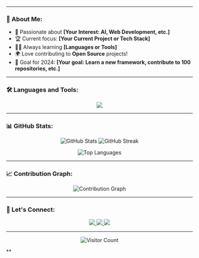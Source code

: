 

---
### 🌟 About Me:
- 🚀 Passionate about **[Your Interest: AI, Web Development, etc.]**  
- 🏆 Current focus: **[Your Current Project or Tech Stack]**  
- 🧑‍💻 Always learning **[Languages or Tools]**  
- 🌍 Love contributing to **Open Source** projects!  
- 🎯 Goal for 2024: **[Your goal: Learn a new framework, contribute to 100 repositories, etc.]**

---

### 🛠️ Languages and Tools:
<p align="center">
  <img src="https://skillicons.dev/icons?i=python,java,flutter,php,html,css,javascript,mysql,firebase&theme=light" />
</p>

---

### 📊 GitHub Stats:
<p align="center">
  <img src="https://github-readme-stats.vercel.app/api?username=your-username&show_icons=true&theme=radical" alt="GitHub Stats" />
  <img src="https://github-readme-streak-stats.herokuapp.com/?user=your-username&theme=radical" alt="GitHub Streak" />
</p>

<p align="center">
  <img src="https://github-readme-stats.vercel.app/api/top-langs/?username=your-username&layout=compact&theme=radical" alt="Top Languages" />
</p>

---

### 📈 Contribution Graph:
<p align="center">
  <img src="https://github-readme-activity-graph.cyclic.app/graph?username=your-username&theme=rogue" alt="Contribution Graph" />
</p>

---

### 💬 Let's Connect:
<p align="center">
  <a href="https://www.linkedin.com/in/your-linkedin/" target="_blank">
    <img src="https://img.shields.io/badge/LinkedIn-0077B5?style=for-the-badge&logo=linkedin&logoColor=white" />
  </a>
  <a href="https://twitter.com/your-twitter/" target="_blank">
    <img src="https://img.shields.io/badge/Twitter-1DA1F2?style=for-the-badge&logo=twitter&logoColor=white" />
  </a>
  <a href="https://your-portfolio.com" target="_blank">
    <img src="https://img.shields.io/badge/Portfolio-FF5722?style=for-the-badge&logo=firefox&logoColor=white" />
  </a>
</p>

---

<p align="center">
  <img src="https://visitor-badge.laobi.icu/badge?page_id=your-username" alt="Visitor Count" />
</p>
**
